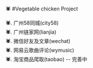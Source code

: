 :spider: #Vegetable chicken Project


:spider:. 广州58同城(city58)  
:spider:. 广州链家网(lianjia)  
:spider:. 微信好友及文章(wechat)  
:spider:. 网易云歌曲评论(wymusic)  
:spider:. 淘宝商品爬取(taobao) -- 完善中
